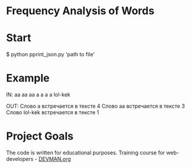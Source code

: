 # Frequency Analysis of Words

# Start
$ python pprint_json.py 'path to file'

# Example

IN: 
aa aa aa a a a a 
lol-kek

OUT:
Слово  a встречается в тексте  4
Слово  aa встречается в тексте  3
Слово  lol-kek встречается в тексте  1

# Project Goals

The code is written for educational purposes. Training course for web-developers - [DEVMAN.org](https://devman.org)
